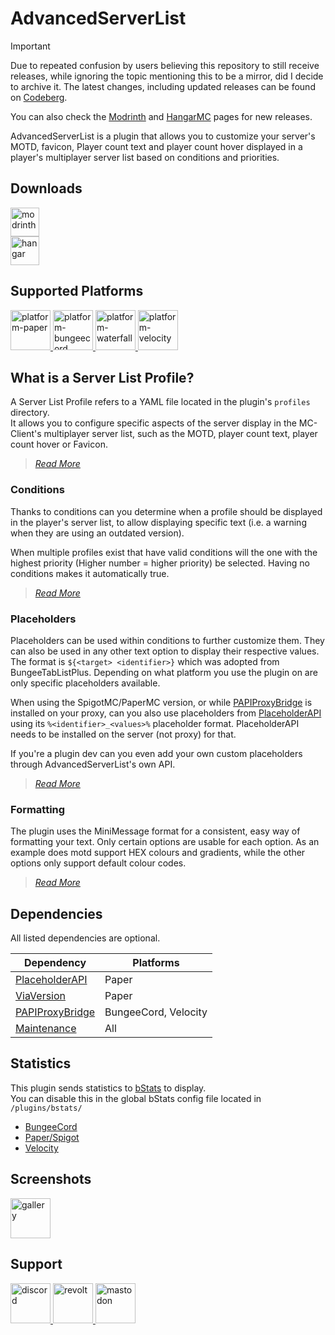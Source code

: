 # AdvancedServerList

> [!IMPORTANT]
> Due to repeated confusion by users believing this repository to still receive releases, while ignoring the topic mentioning this to be a mirror, did I decide to archive it.
> The latest changes, including updated releases can be found on [Codeberg](https://codeberg.org/Andre601/AdvancedServerList).
> 
> You can also check the [Modrinth](https://modrinth.com/plugin/advancedserverlist) and [HangarMC](https://hangar.papermc.io/Andre_601/AdvancedServerList) pages for new releases.


AdvancedServerList is a plugin that allows you to customize your server's MOTD, favicon, Player count text and player count hover displayed in a player's multiplayer server list based on conditions and priorities.

## Downloads

<a href="https://modrinth.com/plugin/advancedserverlist" target="_blank">
  <img src="https://cdn.jsdelivr.net/gh/Andre601/devins-badges@13e0142/assets/compact/available/modrinth_vector.svg" height="46" alt="modrinth" title="Available on Modrinth">
</a>
<br>
<a href="https://hangar.papermc.io/Andre_601/AdvancedServerList" target="_blank">
  <img src="https://cdn.jsdelivr.net/gh/Andre601/devins-badges@13e0142/assets/compact/available/hangar_vector.svg" height="46" alt="hangar" title="Available on Hangar">
</a>

## Supported Platforms

<a href="https://papermc.io" target="_blank">
  <img src="https://cdn.jsdelivr.net/gh/Andre601/devins-badges@13e0142/assets/compact-minimal/supported/paper_vector.svg" height="64" alt="platform-paper" title="Tested on Paper">
</a>
<a href="https://www.spigotmc.org" target="_blank">
  <img src="https://cdn.jsdelivr.net/gh/Andre601/devins-badges@13e0142/assets/compact-minimal/supported/bungeecord_vector.svg" height="64" alt="platform-bungeecord" title="Tested on BungeeCord">
</a>
<a href="https://www.papermc.io" target="_blank">
  <img src="https://cdn.jsdelivr.net/gh/Andre601/devins-badges@13e0142/assets/compact-minimal/supported/waterfall_vector.svg" height="64" alt="platform-waterfall" title="Tested on Waterfall">
</a>
<a href="https://velocitypowered.com" target="_blank">
  <img src="https://cdn.jsdelivr.net/gh/Andre601/devins-badges@13e0142/assets/compact-minimal/supported/velocity_vector.svg" height="64" alt="platform-velocity" title="Tested on Velocity">
</a>

## What is a Server List Profile?

A Server List Profile refers to a YAML file located in the plugin's `profiles` directory.  
It allows you to configure specific aspects of the server display in the MC-Client's multiplayer server list, such as the MOTD, player count text, player count hover or Favicon.

> [*Read More*][profiles]

### Conditions

Thanks to conditions can you determine when a profile should be displayed in the player's server list, to allow displaying specific text (i.e. a warning when they are using an outdated version).

When multiple profiles exist that have valid conditions will the one with the highest priority (Higher number = higher priority) be selected. Having no conditions makes it automatically true.

> [*Read More*][conditions]

### Placeholders

Placeholders can be used within conditions to further customize them. They can also be used in any other text option to display their respective values.
The format is `${<target> <identifier>}` which was adopted from BungeeTabListPlus. Depending on what platform you use the plugin on are only specific placeholders available.

When using the SpigotMC/PaperMC version, or while [PAPIProxyBridge][papiproxybridge] is installed on your proxy, can you also use placeholders from [PlaceholderAPI][placeholderapi] using its `%<identifier>_<values>%` placeholder format. PlaceholderAPI needs to be installed on the server (not proxy) for that.

If you're a plugin dev can you even add your own custom placeholders through AdvancedServerList's own API.

> [*Read More*][placeholders]

### Formatting

The plugin uses the MiniMessage format for a consistent, easy way of formatting your text.
Only certain options are usable for each option. As an example does motd support HEX colours and gradients, while the other options only support default colour codes.

> [*Read More*][minimessage]

## Dependencies

All listed dependencies are optional.

| Dependency        | Platforms            |
|-------------------|----------------------|
| [PlaceholderAPI]  | Paper                |
| [ViaVersion]      | Paper                |
| [PAPIProxyBridge] | BungeeCord, Velocity |
| [Maintenance]     | All                  |

## Statistics

This plugin sends statistics to [bStats] to display.  
You can disable this in the global bStats config file located in `/plugins/bstats/`

- [BungeeCord][bstats-bungee]
- [Paper/Spigot][bstats-spigot]
- [Velocity][bstats-velocity]

## Screenshots

<a href="https://modrinth.com/plugin/advancedserverlist/gallery" target="_blank">
  <img src="https://cdn.jsdelivr.net/npm/@intergrav/devins-badges@3/assets/cozy/documentation/modrinth-gallery_vector.svg" height="64" alt="gallery" title="Check out the Gallery">
</a>

## Support

<a href="https://discord.gg/6dazXp6" target="_blank">
  <img src="https://cdn.jsdelivr.net/gh/Andre601/devins-badges@13e0142/assets/compact-minimal/social/discord-singular_vector.svg" height="64" alt="discord" title="Join my Discord Server">
</a>
<a href="https://app.revolt.chat/invite/74TpERXA" target="_blank">
  <img src="https://cdn.jsdelivr.net/gh/Andre601/devins-badges@13e0142/assets/compact-minimal/social/revolt-singular_vector.svg" height="64" alt="revolt" title="Join my Revolt Server">
</a>
<a href="https://blobfox.coffee/@andre_601" target="_blank">
  <img src="https://cdn.jsdelivr.net/gh/Andre601/devins-badges@13e0142/assets/compact-minimal/social/mastodon-singular_vector.svg" height="64" alt="mastodon" title="Chat with me on Mastodon">
</a>

<!-- Links -->
[profiles]: https://asl.andre601.ch/profiles/
[conditions]: https://asl.andre601.ch/profiles/#condition
[placeholders]: https://asl.andre601.ch/profiles/placeholders/
[minimessage]: https://asl.andre601.ch/profiles/formatting/

[modrinth]: https://modrinth.com/plugin/advancedserverlist

[placeholderapi]: https://hangar.papermc.io/HelpChat/PlaceholderAPI
[viaversion]: https://hangar.papermc.io/ViaVersion/ViaVersion
[papiproxybridge]: https://hangar.papermc.io/William278/PAPIProxyBridge
[maintenance]: https://hangar.papermc.io/kennytv/Maintenance

[bstats]: https://bstats.org
[bstats-bungee]: https://bstats.org/plugin/bungeecord/AdvancedServerList/15585
[bstats-spigot]: https://bstats.org/plugin/bukkit/AdvancedServerList/15584
[bstats-velocity]: https://bstats.org/plugin/velocity/AdvancedServerList/15587

[gallery]: https://modrinth.com/mod/advancedserverlist/gallery
